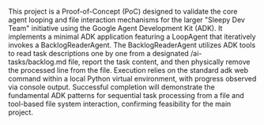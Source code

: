 This project is a Proof-of-Concept (PoC) designed to validate the core agent looping and file interaction mechanisms for the larger "Sleepy Dev Team" initiative using the Google Agent Development Kit (ADK). It implements a minimal ADK application featuring a LoopAgent that iteratively invokes a BacklogReaderAgent. The BacklogReaderAgent utilizes ADK tools to read task descriptions one by one from a designated /ai-tasks/backlog.md file, report the task content, and then physically remove the processed line from the file. Execution relies on the standard adk web command within a local Python virtual environment, with progress observed via console output. Successful completion will demonstrate the fundamental ADK patterns for sequential task processing from a file and tool-based file system interaction, confirming feasibility for the main project.